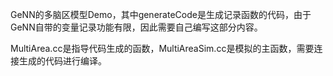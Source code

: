 GeNN的多脑区模型Demo，其中generateCode是生成记录函数的代码，由于GeNN自带的变量记录功能有限，因此需要自己编写这部分内容。

MultiArea.cc是指导代码生成的函数，MultiAreaSim.cc是模拟的主函数，需要连接生成的代码进行编译。
